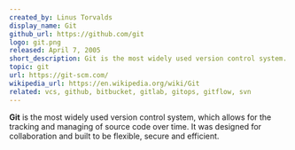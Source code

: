 ```yaml
---
created_by: Linus Torvalds
display_name: Git
github_url: https://github.com/git
logo: git.png
released: April 7, 2005
short_description: Git is the most widely used version control system.
topic: git
url: https://git-scm.com/
wikipedia_url: https://en.wikipedia.org/wiki/Git
related: vcs, github, bitbucket, gitlab, gitops, gitflow, svn
---
```

**Git** is the most widely used version control system, which allows for the tracking and managing of source code over time. It was designed for collaboration and built to be flexible, secure and efficient.
